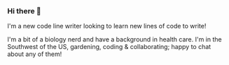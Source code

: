 ### Hi there 👋

<!--
**7vanael/7vanael** is a ✨ _special_ ✨ repository because its `README.md` (this file) appears on your GitHub profile.

Here are some ideas to get you started:

- 🔭 I’m currently working on ...
- 🌱 I’m currently learning ...
- 👯 I’m looking to collaborate on ...
- 🤔 I’m looking for help with ...
- 💬 Ask me about ...
- 📫 How to reach me: ...
- 😄 Pronouns: ...
- ⚡ Fun fact: ...
-->
I'm a new code line writer looking to learn new lines of code to write!

I'm a bit of a biology nerd and have a background in health care. 
I'm in the Southwest of the US, gardening, coding & collaborating; happy to chat about any of them!